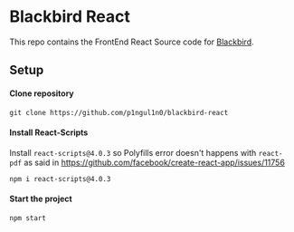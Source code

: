 # Blackbird React
This repo contains the FrontEnd React Source code for [Blackbird](https://github.com/p1ngul1n0/blackbird).

## Setup

#### Clone repository
```
git clone https://github.com/p1ngul1n0/blackbird-react
```

#### Install React-Scripts
Install `react-scripts@4.0.3` so Polyfills error doesn't happens with `react-pdf` as said in https://github.com/facebook/create-react-app/issues/11756
```
npm i react-scripts@4.0.3
```

#### Start the project
```
npm start
```
